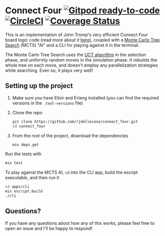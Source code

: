 # Connect Four [![Gitpod ready-to-code](https://img.shields.io/badge/Gitpod-ready--to--code-blue?logo=gitpod)](https://gitpod.io/#https://github.com/rjdellecese/connect_four_umbrella) [![CircleCI](https://circleci.com/gh/rjdellecese/connect_four.svg?style=svg)](https://circleci.com/gh/rjdellecese/connect_four) [![Coverage Status](https://coveralls.io/repos/github/rjdellecese/connect_four/badge.svg?branch=master)](https://coveralls.io/github/rjdellecese/connect_four?branch=master)

This is an implementation of John Tromp's very efficient Connect Four board logic code (read more about it [here](https://tromp.github.io/c4/c4.html)), coupled with a [Monte Carlo Tree Search](https://en.wikipedia.org/wiki/Monte_Carlo_tree_search) (MCTS) "AI" and a CLI for playing against it in the terminal.

The Monte Carlo Tree Search uses the [UCT algorithm](https://en.wikipedia.org/wiki/Monte_Carlo_tree_search#Exploration_and_exploitation) in the selection phase, and uniformly random moves in the simulation phase. It rebuilds the whole tree on each move, and doesn't employ any parallelization strategies while searching. Even so, it plays very well!

## Setting up the project

1. Make sure you have Elixir and Erlang installed (you can find the required versions in the `.tool-versions` file)
2. Clone the repo

    ```bash
    git clone https://github.com/rjdellecese/connect_four.git
    cd connect_four
    ```

3. From the root of the project, download the dependencies

    ```bash
    mix deps.get
    ```
Run the tests with

```bash
mix test
```

To play against the MCTS AI, `cd` into the CLI app, build the escript executable, and then run it

```bash
cd apps/cli
mix escript.build
./cli
```

## Questions?

If you have any questions about how any of this works, please feel free to open an issue and I'll be happy to respond!
